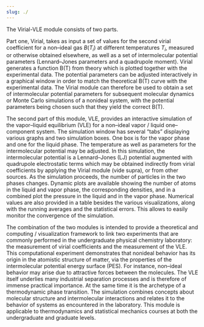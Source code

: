 ```yaml
---
slug: ./
---
```



The Virial-VLE module consists of two parts.



Part one, Virial, takes as input a set of values for the second virial coefficient for a non–ideal gas $B(T_i)$ at different temperatures $T_i$, measured or otherwise obtained elsewhere, as well as a set of intermolecular potential parameters (Lennard–Jones parameters and a quadrupole moment). Virial generates a function B(T) from theory which is plotted
together with the experimental data. The potential parameters can be adjusted interactively in a graphical
window in order to match the theoretical B(T) curve with the experimental data. The Virial module can
therefore be used to obtain a set of intermolecular potential parameters for subsequent molecular dynamics
or Monte Carlo simulations of a nonideal system, with the potential parameters being chosen such that they
yield the correct B(T).

The second part of this module, VLE, provides an interactive simulation of the vapor–liquid equilibrium
(VLE) for a non–ideal vapor / liquid one–component system. The simulation window has several “tabs”
displaying various graphs and two simulation boxes. One box is for the vapor phase and one for the
liquid phase. The temperature as well as parameters for the intermolecular potential may be adjusted. In
this simulation, the intermolecular potential is a Lennard–Jones (LJ) potential augmented with quadrupole
electrostatic terms which may be obtained indirectly from virial coefficients by applying the Virial module
(vide supra), or from other sources. As the simulation proceeds, the number of particles in the two phases
changes. Dynamic plots are available showing the number of atoms in the liquid and vapor phase, the
corresponding densities, and in a combined plot the pressure in the liquid and in the vapor phase. Numerical
values are also provided in a table besides the various visualizations, along with the running averages and
the statistical errors. This allows to easily monitor the convergence of the simulation.

The combination of the two modules is intended to provide a theoretical and computing / visualization
framework to link two experiments that are commonly performed in the undergraduate physical chemistry
laboratory: the measurement of virial coefficients and the measurement of the VLE. This computational
experiment demonstrates that nonideal behavior has its origin in the atomistic structure of matter, via the
properties of the intermolecular potential energy surface (PES). For instance, non–ideal behavior may arise
due to attractive forces between the molecules.
The VLE itself underlies many industrial separation processes and is therefore of immense practical
importance. At the same time it is the archetype of a thermodynamic phase transition. The simulation combines concepts
about molecular structure and intermolecular interactions and relates it to the behavior of systems as
encountered in the laboratory.
This module is applicable to thermodynamics and statistical mechanics courses at both the undergraduate
and graduate levels.
